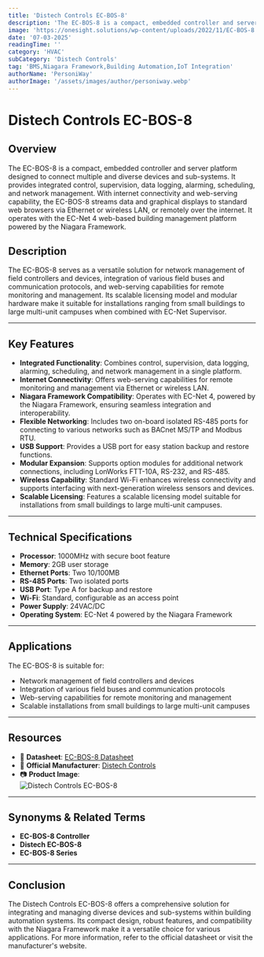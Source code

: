 ```yaml
---
title: 'Distech Controls EC-BOS-8'
description: 'The EC-BOS-8 is a compact, embedded controller and server platform designed to connect multiple and diverse devices and sub-systems in building automation systems.'
image: 'https://onesight.solutions/wp-content/uploads/2022/11/EC-BOS-8.png'
date: '07-03-2025'
readingTime: ''
category: 'HVAC'
subCategory: 'Distech Controls'
tag: 'BMS,Niagara Framework,Building Automation,IoT Integration'
authorName: 'PersoniWay'
authorImage: '/assets/images/author/personiway.webp'
---
```


# Distech Controls EC-BOS-8

## **Overview**

The EC-BOS-8 is a compact, embedded controller and server platform designed to connect multiple and diverse devices and sub-systems. It provides integrated control, supervision, data logging, alarming, scheduling, and network management. With internet connectivity and web-serving capability, the EC-BOS-8 streams data and graphical displays to standard web browsers via Ethernet or wireless LAN, or remotely over the internet. It operates with the EC-Net 4 web-based building management platform powered by the Niagara Framework.

## **Description**

The EC-BOS-8 serves as a versatile solution for network management of field controllers and devices, integration of various field buses and communication protocols, and web-serving capabilities for remote monitoring and management. Its scalable licensing model and modular hardware make it suitable for installations ranging from small buildings to large multi-unit campuses when combined with EC-Net Supervisor.

---

## **Key Features**

- **Integrated Functionality**: Combines control, supervision, data logging, alarming, scheduling, and network management in a single platform.
- **Internet Connectivity**: Offers web-serving capabilities for remote monitoring and management via Ethernet or wireless LAN.
- **Niagara Framework Compatibility**: Operates with EC-Net 4, powered by the Niagara Framework, ensuring seamless integration and interoperability.
- **Flexible Networking**: Includes two on-board isolated RS-485 ports for connecting to various networks such as BACnet MS/TP and Modbus RTU.
- **USB Support**: Provides a USB port for easy station backup and restore functions.
- **Modular Expansion**: Supports option modules for additional network connections, including LonWorks FTT-10A, RS-232, and RS-485.
- **Wireless Capability**: Standard Wi-Fi enhances wireless connectivity and supports interfacing with next-generation wireless sensors and devices.
- **Scalable Licensing**: Features a scalable licensing model suitable for installations from small buildings to large multi-unit campuses.

---

## **Technical Specifications**

- **Processor**: 1000MHz with secure boot feature
- **Memory**: 2GB user storage
- **Ethernet Ports**: Two 10/100MB
- **RS-485 Ports**: Two isolated ports
- **USB Port**: Type A for backup and restore
- **Wi-Fi**: Standard, configurable as an access point
- **Power Supply**: 24VAC/DC
- **Operating System**: EC-Net 4 powered by the Niagara Framework

---

## **Applications**

The EC-BOS-8 is suitable for:

- Network management of field controllers and devices
- Integration of various field buses and communication protocols
- Web-serving capabilities for remote monitoring and management
- Scalable installations from small buildings to large multi-unit campuses

---

## **Resources**

- 📄 **Datasheet**: [EC-BOS-8 Datasheet](https://onesight.solutions/wp-content/uploads/2021/07/DATASHEET-EC-BOS-8.pdf)
- 🏢 **Official Manufacturer**: [Distech Controls](https://www.distech-controls.com)
- 📷 **Product Image**:  
  ![Distech Controls EC-BOS-8](https://onesight.solutions/wp-content/uploads/2022/11/EC-BOS-8.png)

---

## **Synonyms & Related Terms**

- **EC-BOS-8 Controller**
- **Distech EC-BOS-8**
- **EC-BOS-8 Series**

---

## **Conclusion**

The Distech Controls EC-BOS-8 offers a comprehensive solution for integrating and managing diverse devices and sub-systems within building automation systems. Its compact design, robust features, and compatibility with the Niagara Framework make it a versatile choice for various applications. For more information, refer to the official datasheet or visit the manufacturer's website.
